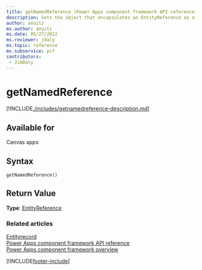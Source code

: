 ```yaml
---
title: getNamedReference (Power Apps component framework API reference) | Microsoft Docs
description: Gets the object that encapsulates an EntityReference as a plain object.
author: anuitz
ms.author: anuitz
ms.date: 05/27/2022
ms.reviewer: jdaly
ms.topic: reference
ms.subservice: pcf
contributors:
 - JimDaly
---
```


# getNamedReference

[!INCLUDE[./includes/getnamedreference-description.md](./includes/getnamedreference-description.md)]

## Available for

Canvas apps

## Syntax

`getNamedReference()`

## Return Value

**Type**: [EntityReference](../entityreference.md)

### Related articles

[Entityrecord](../entityrecord.md)<br/>
[Power Apps component framework API reference](../../reference/index.md)<br/>
[Power Apps component framework overview](../../overview.md)

[!INCLUDE[footer-include](../../../../includes/footer-banner.md)]
